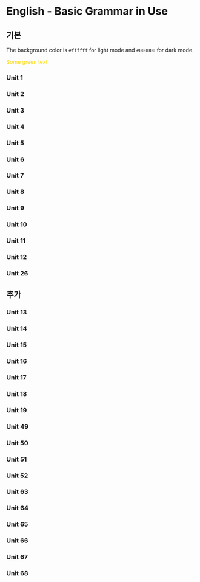 # English - Basic Grammar in Use


## 기본 

The background color is `#ffffff` for light mode and `#000000` for dark mode.

<span style="color: gold"> Some green text </span>

### Unit 1

### Unit 2

### Unit 3

### Unit 4

### Unit 5

### Unit 6

### Unit 7

### Unit 8

### Unit 9

### Unit 10

### Unit 11

### Unit 12

### Unit 26

## 추가


### Unit 13

### Unit 14

### Unit 15

### Unit 16

### Unit 17

### Unit 18

### Unit 19

### Unit 49

### Unit 50

### Unit 51

### Unit 52

### Unit 63

### Unit 64

### Unit 65

### Unit 66

### Unit 67

### Unit 68

